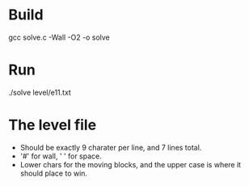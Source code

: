 # Build

gcc solve.c -Wall -O2 -o solve

# Run

./solve level/e11.txt

# The level file

* Should be exactly 9 charater per line, and 7 lines total.
* '#' for wall, ' ' for space.
* Lower chars for the moving blocks, and the upper case is where it should place to win.

